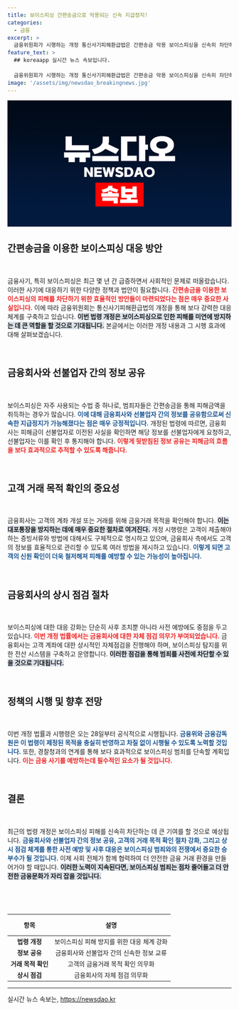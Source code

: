 ```yaml
---
title: 보이스피싱 간편송금으로 악용되는 신속 지급정지!
categories:
  - 금융
excerpt: >
  금융위원회가 시행하는 개정 통신사기피해환급법은 간편송금 악용 보이스피싱을 신속히 차단하는 데 혁신적인 변화를 가져온다. 이제 금융사와 선불업자가 정보 공유로 피해 금액의 흐름을 즉각 추적하며, 대포통장 방지 조치를 강화해 피해 예방에 나선다.
feature_text: >
  ## koreaapp 실시간 뉴스 속보입니다.

  금융위원회가 시행하는 개정 통신사기피해환급법은 간편송금 악용 보이스피싱을 신속히 차단하는 데 혁신적인 변화를 가져온다. 이제 금융사와 선불업자가 정보 공유로 피해 금액의 흐름을 즉각 추적하며, 대포통장 방지 조치를 강화해 피해 예방에 나선다.
image: '/assets/img/newsdao_breakingnews.jpg'
---
```


<p><img src="/assets/img/newsdao_breakingnews.jpg" alt="koreaapp 속보" /></p>

<h2 data-ke-size="size26">간편송금을 이용한 보이스피싱 대응 방안</h2>

<p data-ke-size="size16">&nbsp;</p>

<p>금융사기, 특히 보이스피싱은 최근 몇 년 간 급증하면서 사회적인 문제로 떠올랐습니다. 이러한 사기에 대응하기 위한 다양한 정책과 법안이 필요합니다. <b><span style="color: #ee2323;">간편송금을 이용한 보이스피싱의 피해를 차단하기 위한 효율적인 방안들이 마련되었다는 점은 매우 중요한 사실입니다.</span></b> 이에 따라 금융위원회는 통신사기피해환급법의 개정을 통해 보다 강력한 대응 체계를 구축하고 있습니다. <b><span style="background-color: #21538527;">이번 법령 개정은 보이스피싱으로 인한 피해를 미연에 방지하는 데 큰 역할을 할 것으로 기대됩니다.</span></b> 본글에서는 이러한 개정 내용과 그 시행 효과에 대해 살펴보겠습니다.</p>

<p data-ke-size="size16">&nbsp;</p>

<h2 data-ke-size="size26">금융회사와 선불업자 간의 정보 공유</h2>

<p data-ke-size="size16">&nbsp;</p>

<p>보이스피싱은 자주 사용되는 수법 중 하나로, 범죄자들은 간편송금을 통해 피해금액을 취득하는 경우가 많습니다. <b><span style="color: #1a5490;">이에 대해 금융회사와 선불업자 간의 정보를 공유함으로써 신속한 지급정지가 가능해졌다는 점은 매우 긍정적입니다.</span></b> 개정된 법령에 따르면, 금융회사는 피해금이 선불업자로 이전된 사실을 확인하면 해당 정보를 선불업자에게 요청하고, 선불업자는 이를 확인 후 통지해야 합니다. <b><span style="color: #ee2323;">이렇게 뒷받침된 정보 공유는 피해금의 흐름을 보다 효과적으로 추적할 수 있도록 해줍니다.</span></b></p>

<p data-ke-size="size16">&nbsp;</p>

<h2 data-ke-size="size26">고객 거래 목적 확인의 중요성</h2>

<p data-ke-size="size16">&nbsp;</p>

<p>금융회사는 고객의 계좌 개설 또는 거래를 위해 금융거래 목적을 확인해야 합니다. <b><span style="background-color: #21538527;">이는 대포통장을 방지하는 데에 매우 중요한 절차로 여겨진다.</span></b> 개정 시행령은 고객이 제출해야 하는 증빙서류와 방법에 대해서도 구체적으로 명시하고 있으며, 금융회사 측에서도 고객의 정보를 효율적으로 관리할 수 있도록 여러 방법을 제시하고 있습니다. <b><span style="color: #1a5490;">이렇게 되면 고객의 신원 확인이 더욱 철저해져 피해를 예방할 수 있는 가능성이 높아집니다.</span></b></p>

<p data-ke-size="size16">&nbsp;</p>

<h2 data-ke-size="size26">금융회사의 상시 점검 절차</h2>

<p data-ke-size="size16">&nbsp;</p>

<p>보이스피싱에 대한 대응 강화는 단순히 사후 조치뿐 아니라 사전 예방에도 중점을 두고 있습니다. <b><span style="color: #ee2323;">이번 개정 법률에서는 금융회사에 대한 자체 점검 의무가 부여되었습니다.</span></b> 금융회사는 고객 계좌에 대한 상시적인 자체점검을 진행해야 하며, 보이스피싱 탐지를 위한 전산 시스템을 구축하고 운영합니다. <b><span style="background-color: #21538527;">이러한 점검을 통해 범죄를 사전에 차단할 수 있을 것으로 기대됩니다.</span></b> </p>

<p data-ke-size="size16">&nbsp;</p>

<h2 data-ke-size="size26">정책의 시행 및 향후 전망</h2>

<p data-ke-size="size16">&nbsp;</p>

<p>이번 개정 법률과 시행령은 오는 28일부터 공식적으로 시행됩니다. <b><span style="color: #1a5490;">금융위와 금융감독원은 이 법령이 제정된 목적을 충실히 반영하고 차질 없이 시행될 수 있도록 노력할 것입니다.</span></b> 또한, 경찰청과의 연계를 통해 보다 효과적으로 보이스피싱 범죄를 단속할 계획입니다. <b><span style="color: #ee2323;">이는 금융 사기를 예방하는데 필수적인 요소가 될 것입니다.</span></b> </p>

<p data-ke-size="size16">&nbsp;</p>

<h2 data-ke-size="size26">결론</h2>

<p data-ke-size="size16">&nbsp;</p>

<p>최근의 법령 개정은 보이스피싱 피해를 신속히 차단하는 데 큰 기여를 할 것으로 예상됩니다. <b><span style="color: #1a5490;">금융회사와 선불업자 간의 정보 공유, 고객의 거래 목적 확인 절차 강화, 그리고 상시 점검 체계를 통한 사전 예방 및 사후 대응은 보이스피싱 범죄와의 전쟁에서 중요한 승부수가 될 것입니다.</span></b> 이제 사회 전체가 함께 협력하여 더 안전한 금융 거래 환경을 만들어가야 할 때입니다. <b><span style="background-color: #21538527;">이러한 노력이 지속된다면, 보이스피싱 범죄는 점차 줄어들고 더 안전한 금융문화가 자리 잡을 것입니다.</span></b></p>

<p data-ke-size="size16">&nbsp;</p>

<p data-ke-size="size16">&nbsp;</p>

<table style="width: 100%; border-collapse: collapse;">
  <thead>
    <tr>
      <th style="text-align: center; height: 40px;"><b>항목</b></th>
      <th style="text-align: center; height: 40px;"><b>설명</b></th>
    </tr>
  </thead>
  <tbody>
    <tr>
      <td style="text-align: center; height: 17px;"><b>법령 개정</b></td>
      <td style="text-align: center; height: 17px;">보이스피싱 피해 방지를 위한 대응 체계 강화</td>
    </tr>
    <tr>
      <td style="text-align: center; height: 17px;"><b>정보 공유</b></td>
      <td style="text-align: center; height: 17px;">금융회사와 선불업자 간의 신속한 정보 교류 </td>
    </tr>
    <tr>
      <td style="text-align: center; height: 17px;"><b>거래 목적 확인</b></td>
      <td style="text-align: center; height: 17px;">고객의 금융거래 목적 확인 의무화</td>
    </tr>
    <tr>
      <td style="text-align: center; height: 17px;"><b>상시 점검</b></td>
      <td style="text-align: center; height: 17px;">금융회사의 자체 점검 의무화</td>
    </tr>
  </tbody>
</table>

<hr>
실시간 뉴스 속보는, <a href="https://newsdao.kr" rel="dofollow">https://newsdao.kr</a>


